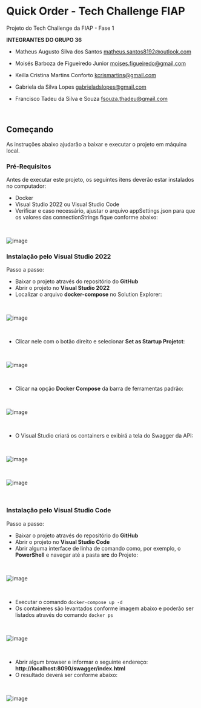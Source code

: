 # Quick Order - Tech Challenge FIAP

Projeto do Tech Challenge da FIAP - Fase 1

**INTEGRANTES DO GRUPO 36**

* Matheus Augusto Silva dos Santos
matheus.santos8192@outlook.com

* Moisés Barboza de Figueiredo Junior
moises.figueiredo@gmail.com

* Keilla Cristina Martins Conforto
kcrismartins@gmail.com

* Gabriela da Silva Lopes
gabrieladslopes@gmail.com

* Francisco Tadeu da Silva e Souza
fsouza.thadeu@gmail.com

<br />

## Começando

As instruções abaixo ajudarão a baixar e executar o projeto em máquina local.

### Pré-Requisitos

Antes de executar este projeto, os seguintes itens deverão estar instalados no computador:

* Docker
* Visual Studio 2022 ou Visual Studio Code
* Verificar e caso necessário, ajustar o arquivo appSettings.json para que os valores das connectionStrings fique conforme abaixo:
<br />

![image](https://github.com/TechChallenge-4SOAT-G36/QuickOrder/assets/19378661/cd812ee5-f856-4368-96f2-743650a13866)


### Instalação pelo Visual Studio 2022

Passo a passo:

* Baixar o projeto através do repositório do **GitHub**
* Abrir o projeto no **Visual Studio 2022**
* Localizar o arquivo **docker-compose** no Solution Explorer:
<br />

![image](https://github.com/TechChallenge-4SOAT-G36/QuickOrder/assets/19378661/a4f481ce-4f13-4980-913d-f6751aec050a)

<br />

* Clicar nele com o botão direito e selecionar **Set as Startup Projetct**:

<br />

![image](https://github.com/TechChallenge-4SOAT-G36/QuickOrder/assets/19378661/f16770a5-ed9e-47df-ad84-b8363ca79832)

<br />

* Clicar na opção **Docker Compose** da barra de ferramentas padrão:

<br />

![image](https://github.com/TechChallenge-4SOAT-G36/QuickOrder/assets/19378661/495ec4ef-9b0f-4037-8f0b-7390c485a616)

<br />

* O Visual Studio criará os containers e exibirá a tela do Swagger da API:

<br />

![image](https://github.com/TechChallenge-4SOAT-G36/QuickOrder/assets/19378661/c6b1d930-5ea2-459d-a116-a9f960c72c7e)

<br />

![image](https://github.com/TechChallenge-4SOAT-G36/QuickOrder/assets/19378661/4bac9341-7130-4445-b675-88adfa3ccb53)

<br />

### Instalação pelo Visual Studio Code

Passo a passo:

* Baixar o projeto através do repositório do **GitHub**
* Abrir o projeto no **Visual Studio Code**
* Abrir alguma interface de linha de comando como, por exemplo, o **PowerShell** e navegar até a pasta **src** do Projeto:

<br />

![image](https://github.com/TechChallenge-4SOAT-G36/QuickOrder/assets/19378661/d1ab97a6-9c8f-407f-bc98-e0cdb08f860d)

<br />

* Executar o comando `docker-compose up -d`
* Os containeres são levantados conforme imagem abaixo e poderão ser listados através do comando `docker ps`

<br />

![image](https://github.com/TechChallenge-4SOAT-G36/QuickOrder/assets/19378661/046561e8-9527-4e97-9882-1da1b04a9041)



<br />

* Abrir algum browser e informar o seguinte endereço: **http://localhost:8090/swagger/index.html**
* O resultado deverá ser conforme abaixo:

<br />

![image](https://github.com/TechChallenge-4SOAT-G36/QuickOrder/assets/19378661/c1150eb1-a25a-4ee2-aeb8-c0c03ede965f)
